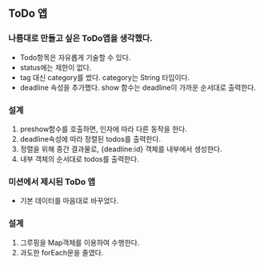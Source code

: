 ## ToDo 앱
### 나름대로 만들고 싶은 ToDo앱을 생각했다.
- Todo항목은 자유롭게 기술할 수 있다.
- status에는 제한이 없다.
- tag 대신 category를 썼다. category는 String 타입이다.
- deadline 속성을 추가했다. show 함수는 deadline이 가까운 순서대로 출력한다.

### 설계
<!-- 1. preshow()함수를 호출할 때 필터 인자를 확인한다.  
1.1 인자에 따라 todos 전체를 함수에 전달하거나, 필터링된 todos를 전달한다.
2. preshow()함수에는 내부함수 printTodos가 있다.
3. printTodos는 배열을 받아서 deadline이 낮은 순으로 정렬한, sortedDeadline배열을 만든다.
4. sortedDeadline의 순서대로, 원래의 todos를 출력한다. -->
1. preshow함수를 호출하면, 인자에 따라 다른 동작을 한다.
2. deadline속성에 따라 정렬된 todos를 출력한다.
3. 정렬을 위해 중간 결과물로, {deadline:id} 객체를 내부에서 생성한다.
4. 내부 객체의 순서대로 todos를 출력한다.

### 미션에서 제시된 ToDo 앱
- 기본 데이터를 마음대로 바꾸었다.

### 설계
1. 그루핑을 Map객체를 이용하여 수행한다.
2. 과도한 forEach문을 줄였다.


